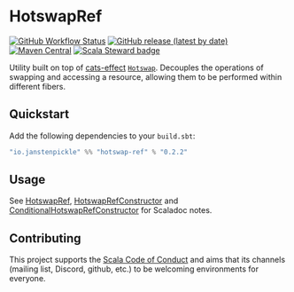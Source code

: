# HotswapRef

[![GitHub Workflow Status](https://img.shields.io/github/workflow/status/janstenpickle/hotswap-ref/Continuous%20Integration)](https://github.com/janstenpickle/hotswap-ref/actions?query=workflow%3A%22Continuous%20Integration%22)
[![GitHub release (latest by date)](https://img.shields.io/github/v/release/janstenpickle/hotswap-ref?label=stable)](https://github.com/janstenpickle/hotswap-ref/releases/latest)
[![Maven Central](https://img.shields.io/maven-central/v/io.janstenpickle/hotswap-ref_3?label=early)](https://maven-badges.herokuapp.com/maven-central/io.janstenpickle/hotswap-ref_3)
[![Scala Steward badge](https://img.shields.io/badge/Scala_Steward-helping-blue.svg?style=flat&logo=data:image/png;base64,iVBORw0KGgoAAAANSUhEUgAAAA4AAAAQCAMAAAARSr4IAAAAVFBMVEUAAACHjojlOy5NWlrKzcYRKjGFjIbp293YycuLa3pYY2LSqql4f3pCUFTgSjNodYRmcXUsPD/NTTbjRS+2jomhgnzNc223cGvZS0HaSD0XLjbaSjElhIr+AAAAAXRSTlMAQObYZgAAAHlJREFUCNdNyosOwyAIhWHAQS1Vt7a77/3fcxxdmv0xwmckutAR1nkm4ggbyEcg/wWmlGLDAA3oL50xi6fk5ffZ3E2E3QfZDCcCN2YtbEWZt+Drc6u6rlqv7Uk0LdKqqr5rk2UCRXOk0vmQKGfc94nOJyQjouF9H/wCc9gECEYfONoAAAAASUVORK5CYII=)](https://scala-steward.org)

Utility built on top of [cats-effect](https://typelevel.org/cats-effect/)
[`Hotswap`](https://typelevel.org/cats-effect/docs/std/hotswap). Decouples the operations of swapping and accessing a
resource, allowing them to be performed within different fibers.

## Quickstart


Add the following dependencies to your `build.sbt`:

```scala
"io.janstenpickle" %% "hotswap-ref" % "0.2.2"
```

## Usage

See [HotswapRef](modules/core/src/main/scala/io/janstenpickle/hotswapref/HotswapRef.scala),
[HotswapRefConstructor](modules/core/src/main/scala/io/janstenpickle/hotswapref/HotswapRefConstructor.scala) and
[ConditionalHotswapRefConstructor](modules/core/src/main/scala/io/janstenpickle/hotswapref/ConditionalHotswapRefConstructor.scala)
for Scaladoc notes.

## Contributing

This project supports the [Scala Code of Conduct](https://typelevel.org/code-of-conduct.html) and aims that its channels
(mailing list, Discord, github, etc.) to be welcoming environments for everyone.
